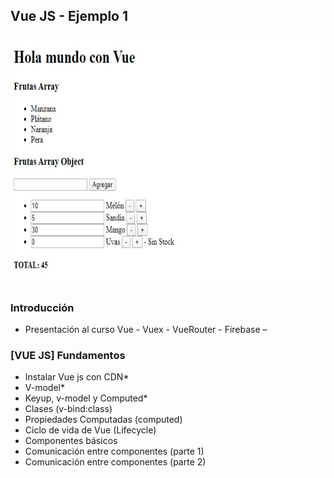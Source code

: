 ## Vue JS - Ejemplo 1

<img src="img-app-01.jpg" height="400">


### Introducción
- Presentación al curso Vue - Vuex - VueRouter - Firebase
–
### [VUE JS] Fundamentos
- Instalar Vue js con CDN*
- V-model*
- Keyup, v-model y Computed*
- Clases (v-bind:class)
- Propiedades Computadas (computed)
- Ciclo de vida de Vue (Lifecycle)
- Componentes básicos
- Comunicación entre componentes (parte 1)
- Comunicación entre componentes (parte 2)
